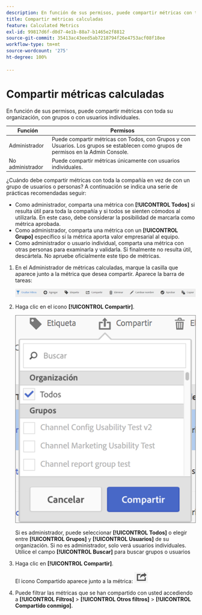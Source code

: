 ```yaml
---
description: En función de sus permisos, puede compartir métricas con toda su organización, con grupos o con usuarios individuales.
title: Compartir métricas calculadas
feature: Calculated Metrics
exl-id: 99817d6f-d0d7-4e1b-88a7-b1465e2f8812
source-git-commit: 35413ac43eed5ab7218794f26e4753acf08f18ee
workflow-type: tm+mt
source-wordcount: '275'
ht-degree: 100%

---
```


# Compartir métricas calculadas

En función de sus permisos, puede compartir métricas con toda su organización, con grupos o con usuarios individuales.

| Función | Permisos |
|---|---|
| Administrador | Puede compartir métricas con Todos, con Grupos y con Usuarios. Los grupos se establecen como grupos de permisos en la Admin Console. |
| No administrador | Puede compartir métricas únicamente con usuarios individuales. |

¿Cuándo debe compartir métricas con toda la compañía en vez de con un grupo de usuarios o personas? A continuación se indica una serie de prácticas recomendadas seguir:

* Como administrador, comparta una métrica con **[!UICONTROL Todos]** si resulta útil para toda la compañía y si todos se sienten cómodos al utilizarla. En este caso, debe considerar la posibilidad de marcarla como métrica aprobada.
* Como administrador, comparta una métrica con un **[!UICONTROL Grupo]** específico si la métrica aporta valor empresarial al equipo.
* Como administrador o usuario individual, comparta una métrica con otras personas para examinarla y validarla. Si finalmente no resulta útil, descártela. No apruebe oficialmente este tipo de métricas.

1. En el Administrador de métricas calculadas, marque la casilla que aparece junto a la métrica que desea compartir. Aparece la barra de tareas:

   ![](assets/cm_task_bar.png)

1. Haga clic en el icono **[!UICONTROL Compartir]**.

   ![](assets/cm_share.png)

   Si es administrador, puede seleccionar **[!UICONTROL Todos]** o elegir entre **[!UICONTROL Grupos]** y **[!UICONTROL Usuarios]** de su organización. Si no es administrador, solo verá usuarios individuales. Utilice el campo **[!UICONTROL Buscar]** para buscar grupos o usuarios

1. Haga clic en **[!UICONTROL Compartir]**.

   El icono Compartido aparece junto a la métrica:  ![](assets/share_icon.png)

1. Puede filtrar las métricas que se han compartido con usted accediendo a **[!UICONTROL Filtros]** > **[!UICONTROL Otros filtros]** > **[!UICONTROL Compartido conmigo]**.
